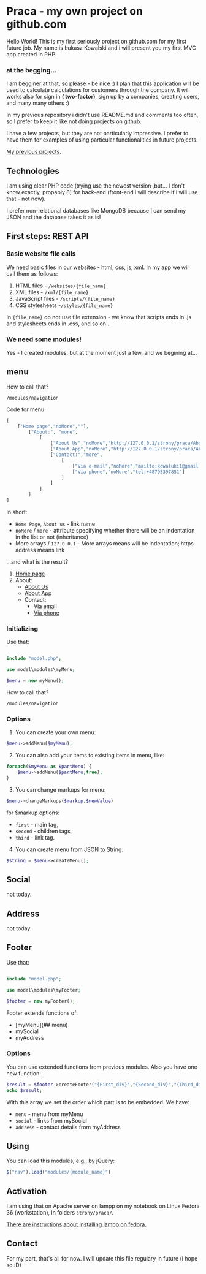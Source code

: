 # Praca - my own project on github.com

Hello World!  This is my first seriously project on github.com for my first future job. My name is Łukasz Kowalski and i will present you my first MVC app created in PHP.


### at the begging...

I am begginer at that, so please - be nice :)  I plan that this application will be used to calculate calculations for customers through the company. It will works also for sign in **( two-factor)**, sign up by a companies, creating users, and many many others :)

In my previous repository i didn't use README.md and comments too often, so I prefer to keep it like not doing projects on github.

I have a few projects, but they are not particularly impressive. I prefer to have them for examples of using particular functionalities in future projects.

[My previous projects](https://cv.kowaluki.pl).

## Technologies

I am using clear PHP code (trying use the newest version ,but... I don't know exactly, propably 8) for back-end (front-end i will describe if i will use that - not now).

I prefer non-relational databases like MongoDB because I can send my JSON and the database takes it as is!

## First steps: REST API

### Basic website file calls

We need basic files in our websites - html, css, js, xml. In my app we will call them as follows:

1. HTML files - `/websites/{file_name}`
2. XML files - `/xml/{file_name}`
3. JavaScript files - `/scripts/{file_name}` 
4. CSS stylesheets -`/styles/{file_name}`


In `{file_name}` do not use file extension - we know that scripts
ends in .js and stylesheets ends in .css, and so on...

### We need some modules!

Yes - I created modules, but at the moment just a few, and we begining at...

## menu

How to call that?

`/modules/navigation`


Code for menu: 

```php
[
    ["Home page","noMore",""],
        ["About:", "more",
            [
                ["About Us","noMore","http://127.0.0.1/strony/praca/AboutUs"],
                ["About App","noMore","http://127.0.0.1/strony/praca/AboutApp"],
                ["Contact:","more",
                    [
                        ["Via e-mail","noMore","mailto:kowaluki1@gmail.com"],
                        ["Via phone","noMore","tel:+48795397851"]
                    ]
                ]
            ]
        ]
]
```

In short: 

* `Home Page`, `About us` - link name
* `noMore` / `more` - attribute specifying whether there will be an indentation in the list or not (inheritance)
* More arrays / `127.0.0.1` - More arrays means will be indentation; https address means link

...and what is the result?

1. [Home page](http://127.0.0.1/strony/praca/)
2. About:
   * [About Us](http://127.0.0.1/strony/praca/AboutUs)
   * [About App](http://127.0.0.1/strony/praca/AboutApp)
   * Contact:
      * [Via email](mailto:kowaluki1@gmail.com)
      * [Via phone](tel:+48795397851)

### Initializing

Use that:
```php

include "model.php";

use model\modules\myMenu;

$menu = new myMenu();
```


How to call that?

`/modules/navigation`



### Options
 
1. You can create your own menu:
```php
$menu->addMenu($myMenu);
```
2. You can also add your items to existing items in menu, like: 
```php
foreach($myMenu as $partMenu) {
    $menu->addMenu($partMenu,true);
}
```
3. You can change markups for menu:
```php
$menu->changeMarkups($markup,$newValue)
```
for $markup options:
  * `first` - main tag,
  * `second` - children tags,
  * `third` - link tag.

4. You can create menu from JSON to String:
```php
$string = $menu->createMenu();

```
## Social
not today.
## Address
not today.
## Footer 

Use that:
```php

include "model.php";

use model\modules\myFooter;

$footer = new myFooter();
```

Footer extends functions of:
* [myMenu](## menu)
* mySocial
* myAddress

### Options 

You can use extended functions from previous modules. Also you have one new function:

```php
$result = $footer->createFooter("{First_div}","{Second_div}","{Third_div}");
echo $result;
```

With this array we set the order which part is to be embedded.
We have:
* `menu` - menu from myMenu
* `social` - links from mySocial
* `address` - contact details from myAddress


## Using

You can load this modules, e.g., by jQuery:

```javascript
$("nav").load("modules/{module_name}")
```

## Activation

I am using that on Apache server on lampp on my notebook on Linux Fedora 36 (workstation), in folders `strony/praca/`.

[There are instructions about installing lampp on fedora.](https://computingforgeeks.com/how-to-install-lamp-stack-on-fedora/)

## Contact
For my part, that's all for now. I will update this file regulary in future (i hope so :D)

